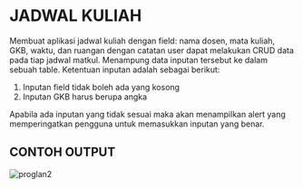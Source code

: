 # JADWAL KULIAH
Membuat aplikasi jadwal kuliah dengan field: nama dosen, mata kuliah, GKB, waktu, dan ruangan
dengan catatan user dapat melakukan CRUD data pada tiap jadwal matkul. Menampung data inputan 
tersebut ke dalam sebuah table. Ketentuan inputan adalah sebagai berikut:
1. Inputan field tidak boleh ada yang kosong
2. Inputan GKB harus berupa angka

Apabila ada inputan yang tidak sesuai maka akan menampilkan alert yang memperingatkan pengguna 
untuk memasukkan inputan yang benar.

## CONTOH OUTPUT
![proglan2](https://github.com/Naufallm/jadwalkuliah/assets/130893000/d46e0447-92fc-4aa5-a860-76c41ede0810)
